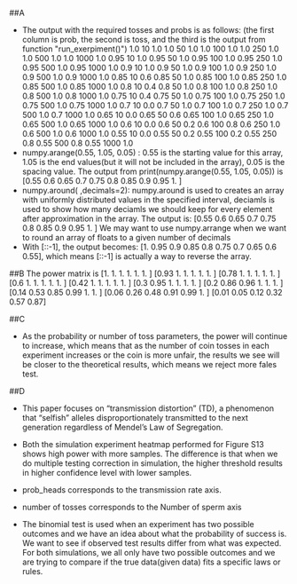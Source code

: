
##A
- The output with the required tosses and probs is as follows: (the first column is prob, the second is toss, and the third is the output from function "run_exerpiment()")
	1.0 10 1.0
	1.0 50 1.0
	1.0 100 1.0
	1.0 250 1.0
	1.0 500 1.0
	1.0 1000 1.0
	0.95 10 1.0
	0.95 50 1.0
	0.95 100 1.0
	0.95 250 1.0
	0.95 500 1.0
	0.95 1000 1.0
	0.9 10 1.0
	0.9 50 1.0
	0.9 100 1.0
	0.9 250 1.0
	0.9 500 1.0
	0.9 1000 1.0
	0.85 10 0.6
	0.85 50 1.0
	0.85 100 1.0
	0.85 250 1.0
	0.85 500 1.0
	0.85 1000 1.0
	0.8 10 0.4
	0.8 50 1.0
	0.8 100 1.0
	0.8 250 1.0
	0.8 500 1.0
	0.8 1000 1.0
	0.75 10 0.4
	0.75 50 1.0
	0.75 100 1.0
	0.75 250 1.0
	0.75 500 1.0
	0.75 1000 1.0
	0.7 10 0.0
	0.7 50 1.0
	0.7 100 1.0
	0.7 250 1.0
	0.7 500 1.0
	0.7 1000 1.0
	0.65 10 0.0
	0.65 50 0.6
	0.65 100 1.0
	0.65 250 1.0
	0.65 500 1.0
	0.65 1000 1.0
	0.6 10 0.0
	0.6 50 0.2
	0.6 100 0.8
	0.6 250 1.0
	0.6 500 1.0
	0.6 1000 1.0
	0.55 10 0.0
	0.55 50 0.2
	0.55 100 0.2
	0.55 250 0.8
	0.55 500 0.8
	0.55 1000 1.0
- numpy.arange(0.55, 1.05, 0.05) : 0.55 is the starting value for this array, 1.05 is the end values(but it will not be included in the array), 0.05 is the spacing value.
  The output from print(numpy.arange(0.55, 1.05, 0.05)) is 
  [0.55 0.6  0.65 0.7  0.75 0.8  0.85 0.9  0.95 1.  ]
- numpy.around( ,decimals=2): numpy.around is used to creates an array with uniformly distributed values ​​in the specified interval, deciamls is used to show how many deciamls we should keep for every element after approximation in the array.
  The output is: [0.55 0.6  0.65 0.7  0.75 0.8  0.85 0.9  0.95 1.  ]
  We may want to use numpy.arrange when we want to round an array of floats to a given number of decimals
- With [::-1], the output becomes: [1.   0.95 0.9  0.85 0.8  0.75 0.7  0.65 0.6  0.55], which means [::-1] is actually a way to reverse the array.


##B
The power matrix is 
 [1.   1.   1.   1.   1.   1.  ]
 [0.93 1.   1.   1.   1.   1.  ]
 [0.78 1.   1.   1.   1.   1.  ]
 [0.6  1.   1.   1.   1.   1.  ]
 [0.42 1.   1.   1.   1.   1.  ]
 [0.3  0.95 1.   1.   1.   1.  ]
 [0.2  0.86 0.96 1.   1.   1.  ]
 [0.14 0.53 0.85 0.99 1.   1.  ]
 [0.06 0.26 0.48 0.91 0.99 1.  ]
 [0.01 0.05 0.12 0.32 0.57 0.87]
 
 
 
##C

- As the probability or number of toss parameters, the power will continue to increase, which means that as the number of coin tosses in each experiment increases or the coin is more unfair, the results we see will be closer to the theoretical results, which means we reject more fales test.

##D

- This paper focuses on  “transmission distortion” (TD), a phenomenon that “selfish” alleles disproportionately transmitted to the next generation regardless of Mendel’s Law of Segregation.


- Both the simulation experiment heatmap performed for Figure S13 shows high power with more samples. The difference is that when we do multiple testing correction in simulation, the higher threshold results in higher confidence level with lower samples. 

- prob_heads corresponds to the transmission rate axis.

- number of tosses corresponds to the Number of sperm axis

- The binomial test is used when an experiment has two possible outcomes and we have an idea about what the probability of success is. We want to see if observed test results differ from what was expected. For both simulations, we all only have two possible outcomes and we are trying to compare if the true data(given data) fits a specific laws or rules. 
  
